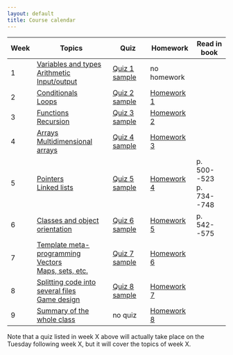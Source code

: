 ```yaml
---
layout: default
title: Course calendar
---
```


Week | Topics | Quiz | Homework | Read in book
-----|--------|------|----------|-------------
1 | [Variables and types](/lecture/variables-and-types.html)<br/>[Arithmetic](/lecture/arithmetic.html)<br/>[Input/output](/lecture/input-output.html) | [Quiz 1 sample](/quiz/quiz-1-sample.html) | no homework |
2 | [Conditionals](/lecture/conditionals.html)<br/>[Loops](/lecture/loops.html) | [Quiz 2 sample](/quiz/quiz-2-sample.html) | [Homework 1](/homework/homework-1.html) | 
3 | [Functions](/lecture/functions.html)<br/>[Recursion](/lecture/recursion.html) | [Quiz 3 sample](/quiz/quiz-3-sample.html) | [Homework 2](/homework/homework-2.html) | 
4 | [Arrays](/lecture/arrays.html)<br/>[Multidimensional arrays](/lecture/multidimensional-arrays.html) | [Quiz 4 sample](/quiz/quiz-4-sample.html) | [Homework 3](/homework/homework-3.html) | 
5 | [Pointers](/lecture/pointers.html)<br/>[Linked lists](/lecture/linked-lists.html) | [Quiz 5 sample](/quiz/quiz-5-sample.html) | [Homework 4](/homework/homework-4.html) | p. 500--523<br/>p. 734--748
6 | [Classes and object orientation](/lecture/classes-and-object-orientation.html) | [Quiz 6 sample](/quiz/quiz-6-sample.html) | [Homework 5](/homework/homework-5.html) | p. 542--575
7 | [Template meta-programming](/lecture/template-metaprogramming.html)<br/>[Vectors](/lecture/vectors.html)<br/>[Maps, sets, etc.](/lecture/maps-sets-etc.html) | [Quiz 7 sample](/quiz/quiz-7-sample.html) | [Homework 6](/homework/homework-6.html) | 
8 | [Splitting code into several files](/lecture/splitting-code.html)<br/>[Game design](/lecture/game-design.html) | [Quiz 8 sample](/quiz/quiz-8-sample.html) | [Homework 7](/homework/homework-7.html) | 
9 | [Summary of the whole class](/lecture/summary.html) | no quiz | [Homework 8](/homework/homework-8.html) | 

Note that a quiz listed in week X above will actually take place on the Tuesday
following week X, but it will cover the topics of week X. 

